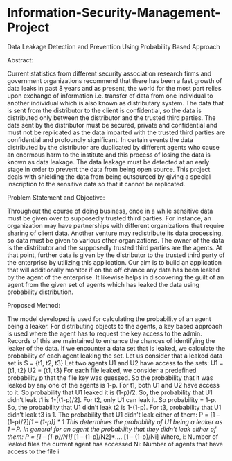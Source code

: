 # Information-Security-Management-Project

Data Leakage Detection and Prevention Using Probability Based Approach


Abstract:

Current statistics from different security association research firms and government organizations recommend that there has been a fast growth of data leaks in past 8 years and as present, the world
for the most part relies upon exchange of information i.e. transfer of data from one individual to another individual which is also known as distributary system. The data that is sent from the
distributor to the client is confidential, so the data is distributed only between the distributor and the trusted third parties. The data sent by the distributor must be secured, private and confidential
and must not be replicated as the data imparted with the trusted third parties are confidential and profoundly significant. In certain events the data distributed by the distributor are duplicated by
different agents who cause an enormous harm to the institute and this process of losing the data is known as data leakage. The data leakage must be detected at an early stage in order to prevent the
data from being open source. This project deals with shielding the data from being outsourced by giving a special inscription to the sensitive data so that it cannot be replicated.


Problem Statement and Objective:

Throughout the course of doing business, once in a while sensitive data must be given over to supposedly trusted third parties. For instance, an organization may have partnerships with different
organizations that require sharing of client data. Another venture may redistribute its data processing, so data must be given to various other organizations. The owner of the data is the
distributor and the supposedly trusted third parties are the agents. At that point, further data is given by the distributor to the trusted third party of the enterprise by utilizing this application. Our
aim is to build an application that will additionally monitor if on the off chance any data has been leaked by the agent of the enterprise. It likewise helps in discovering the guilt of an agent from the
given set of agents which has leaked the data using probability distribution.


Proposed Method:

The model developed is used for calculating the probability of an agent being a leaker. For distributing objects to the agents, a key based approach is used where the agent has to request the
key access to the admin. Records of this are maintained to enhance the chances of identifying the leaker of the data. If we encounter a data set that is leaked, we calculate the probability of each
agent leaking the set.
Let us consider that a leaked data set is S = {t1, t2, t3} Let two agents U1 and U2 have access to the sets:
U1 = {t1, t2}
U2 = {t1, t3}
For each file leaked, we consider a predefined probability p that the file key was guessed. So the probability that it was leaked by any one of the agents is 1-p.
For t1, both U1 and U2 have access to it. So probability that U1 leaked it is (1-p)/2. So, the probability that U1 didn’t leak t1 is 1-[(1-p)/2].
For t2, only U1 can leak it. So probability = 1-p. So, the probability that U1 didn’t leak t2 is 1-(1-p).
For t3, probability that U1 didn’t leak t3 is 1.
The probability that U1 didn’t leak either of them: P = [1 – (1-p)/2]*[1 – (1-p)] * 1
This determines the probability of U1 being a leaker as 1 – P.
In general for an agent the probability that they didn’t leak either of them:
P = [1 – (1-p)/N1]* [1 – (1-p)/N2]*…. [1 – (1-p)/Ni] Where,
i: Number of leaked files the current agent has accessed
Ni: Number of agents that have access to the file i
